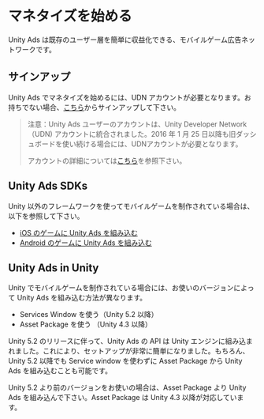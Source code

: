 # マネタイズを始める

Unity Ads は既存のユーザー層を簡単に収益化できる、モバイルゲーム広告ネットワークです。

## サインアップ
Unity Ads でマネタイズを始めるには、UDN アカウントが必要となります。お持ちでない場合、[こちら](https://accounts.unity3d.com/)からサインアップして下さい。

>注意：Unity Ads ユーザーのアカウントは、Unity Developer Network（UDN) アカウントに統合されました。2016 年 1 月 25 日以降も旧ダッシュボードを使い続ける場合には、UDNアカウントが必要となります。
>
>アカウントの詳細については[こちら]()を参照下さい。

## Unity Ads SDKs
Unity 以外のフレームワークを使ってモバイルゲームを制作されている場合は、以下を参照して下さい。

- [iOS のゲームに Unity Ads を組み込む](https://github.com/unity3d-jp/unityads-help-jp/wiki/Integration-Guide-for-iOS)
- [Android のゲームに Unity Ads を組み込む](https://github.com/unity3d-jp/unityads-help-jp/wiki/Integration-Guide-for-Android)

## Unity Ads in Unity
Unity でモバイルゲームを制作されている場合には、お使いのバージョンによって Unity Ads を組み込む方法が異なります。

- Services Window を使う（Unity 5.2 以降）
- Asset Package を使う （Unity 4.3 以降）

Unity 5.2 のリリースに伴って、Unity Ads の API は Unity エンジンに組み込まれました。これにより、セットアップが非常に簡単になりました。もちろん、Unity 5.2 以降でも Service window を使わずに Asset Package から Unity Ads を組み込むことも可能です。

Unity 5.2 より前のバージョンをお使いの場合は、Asset Package より Unity Ads を組み込んで下さい。Asset Package は Unity 4.3 以降が対応しています。